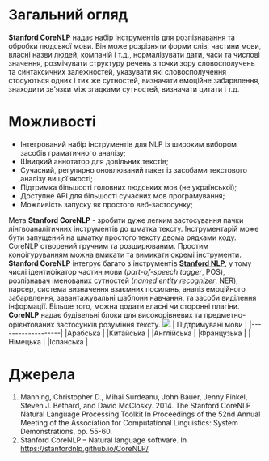 # Загальний огляд
__[Stanford CoreNLP](https://stanfordnlp.github.io/CoreNLP/)__ надає набір інструментів для розпізнавання та обробки людської мови. Він може розрізняти форми слів, частини мови, власні назви людей, компаній і т.д., нормалізувати дати, часи та числові значення, розмічувати структуру речень з точки зору словосполучень та синтаксичних залежностей, указувати які словосполучення стосуються одних і тих же сутностей, визначати емоційне забарвлення, знаходити зв'язки між згадками сутностей, визначати цитати і т.д.

# Можливості
* Інтегрований набір інструментів для NLP із широким вибором засобів граматичного аналізу;
* Швидкий аннотатор для довільних текстів;
* Сучасний, регулярно оновлюваний пакет із засобами текстового аналізу вищої якості;
* Підтримка більшості головних людських мов (не української);
* Доступне API для більшості сучасних мов програмування;
* Можливість запуску як простого веб-застосунку;

Мета __Stanford CoreNLP__ - зробити дуже легким застосування пачки лінгвоаналітичних інструментів до шматка тексту. Інструментарій може бути запущений на шматку простого тексту двома рядками коду. CoreNLP створений гручним та розширюваним. Простим конфігуруванням можна вмикати та вимикати окремі інструменти. __Stanford CoreNLP__ інтегрує багато з інструментів __[Stanford NLP](https://nlp.stanford.edu/software/index.shtml)__, у тому числі ідентифікатор частин мови (_part-of-speech tagger_, POS), розпізнавач іменованих сутностей (_named entity recognizer_, NER), парсер, система визначення взаємних посилань, аналіз емоційного забарвлення, завантажувальні шаблони навчання, та засоби виділення інформації. Більше того, можна додати власні чи сторонні плагіни. __CoreNLP__ надає будівельні блоки для високорівневих та предметно-орієнтованих застосунків розуміння тексту.
![](https://stanfordnlp.github.io/CoreNLP/images/Xi-Jinping.png)
| Підтримувані мови |
|-------------------|
|Арабська           |
|Китайська          |
|Англійська         |
|Французька         |
|Німецька           |
|Іспанська          |

# Джерела
1. Manning, Christopher D., Mihai Surdeanu, John Bauer, Jenny Finkel, Steven J. Bethard, and David McClosky. 2014. The Stanford CoreNLP Natural Language Processing Toolkit In Proceedings of the 52nd Annual Meeting of the Association for Computational Linguistics: System Demonstrations, pp. 55-60.
2. Stanford CoreNLP – Natural language software. In https://stanfordnlp.github.io/CoreNLP/
